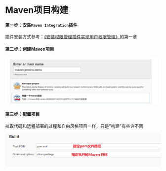 # Maven项目构建

#### 第一步：安装`Maven Integration`插件

插件安装方式参考：[《安装权限管理插件实现用户权限管理》](./_3安装权限管理插件实现用户权限管理.md)的第一章

#### 第二步：创建Maven项目

![](../images/48.png)

#### 第三步：配置项目

拉取代码和远程部署的过程和自由风格项目一样，只是"构建"有些许不同

![](../images/49.png)


